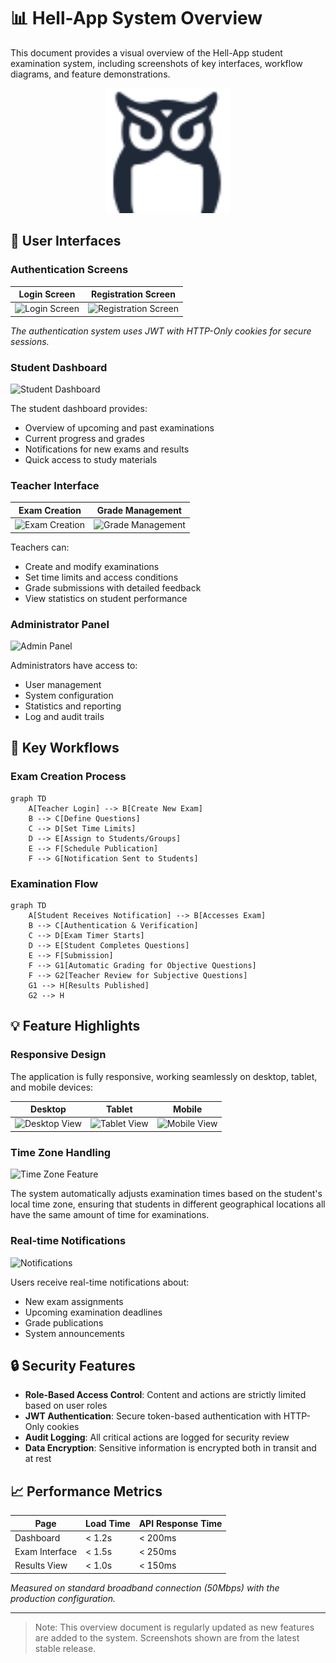 # 📊 Hell-App System Overview

This document provides a visual overview of the Hell-App student examination system, including screenshots of key
interfaces, workflow diagrams, and feature demonstrations.

<div align="center">
  <img src="/frontend/public/hell-app.svg" alt="Hell App Logo" width="200" height="auto" />
</div>

## 📱 User Interfaces

### Authentication Screens

|                Login Screen                 |                    Registration Screen                    |
|:-------------------------------------------:|:---------------------------------------------------------:|
| ![Login Screen](/docs/img/login-screen.png) | ![Registration Screen](/docs/img/registration-screen.png) |

*The authentication system uses JWT with HTTP-Only cookies for secure sessions.*

### Student Dashboard

![Student Dashboard](/docs/img/student-dashboard.png)

The student dashboard provides:

- Overview of upcoming and past examinations
- Current progress and grades
- Notifications for new exams and results
- Quick access to study materials

### Teacher Interface

|                 Exam Creation                 |                  Grade Management                   |
|:---------------------------------------------:|:---------------------------------------------------:|
| ![Exam Creation](/docs/img/exam-creation.png) | ![Grade Management](/docs/img/grade-management.png) |

Teachers can:

- Create and modify examinations
- Set time limits and access conditions
- Grade submissions with detailed feedback
- View statistics on student performance

### Administrator Panel

![Admin Panel](/docs/img/admin-panel.png)

Administrators have access to:

- User management
- System configuration
- Statistics and reporting
- Log and audit trails

## 🔄 Key Workflows

### Exam Creation Process

```mermaid
graph TD
    A[Teacher Login] --> B[Create New Exam]
    B --> C[Define Questions]
    C --> D[Set Time Limits]
    D --> E[Assign to Students/Groups]
    E --> F[Schedule Publication]
    F --> G[Notification Sent to Students]
```

### Examination Flow

```mermaid
graph TD
    A[Student Receives Notification] --> B[Accesses Exam]
    B --> C[Authentication & Verification]
    C --> D[Exam Timer Starts]
    D --> E[Student Completes Questions]
    E --> F[Submission]
    F --> G1[Automatic Grading for Objective Questions]
    F --> G2[Teacher Review for Subjective Questions]
    G1 --> H[Results Published]
    G2 --> H
```

## 💡 Feature Highlights

### Responsive Design

The application is fully responsive, working seamlessly on desktop, tablet, and mobile devices:

|                      Desktop                      |                     Tablet                      |                     Mobile                      |
|:-------------------------------------------------:|:-----------------------------------------------:|:-----------------------------------------------:|
| ![Desktop View](/docs/img/responsive-desktop.png) | ![Tablet View](/docs/img/responsive-tablet.png) | ![Mobile View](/docs/img/responsive-mobile.png) |

### Time Zone Handling

![Time Zone Feature](/docs/img/timezone-handling.png)

The system automatically adjusts examination times based on the student's local time zone, ensuring that students in
different geographical locations all have the same amount of time for examinations.

### Real-time Notifications

![Notifications](/docs/img/notifications.png)

Users receive real-time notifications about:

- New exam assignments
- Upcoming examination deadlines
- Grade publications
- System announcements

## 🔒 Security Features

- **Role-Based Access Control**: Content and actions are strictly limited based on user roles
- **JWT Authentication**: Secure token-based authentication with HTTP-Only cookies
- **Audit Logging**: All critical actions are logged for security review
- **Data Encryption**: Sensitive information is encrypted both in transit and at rest

## 📈 Performance Metrics

| Page           | Load Time | API Response Time |
|----------------|-----------|-------------------|
| Dashboard      | < 1.2s    | < 200ms           |
| Exam Interface | < 1.5s    | < 250ms           |
| Results View   | < 1.0s    | < 150ms           |

*Measured on standard broadband connection (50Mbps) with the production configuration.*

---

> Note: This overview document is regularly updated as new features are added to the system. Screenshots shown are from
> the latest stable release.
